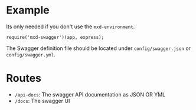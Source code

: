 # Example

Its only needed if you don't use the `mxd-environment`.

```
require('mxd-swagger')(app, express);
```

The Swagger definition file should be located under `config/swagger.json` or `config/swagger.yml`.


# Routes

* `/api-docs`: The swagger API documentation as JSON OR YML
* `/docs`: The swagger UI
